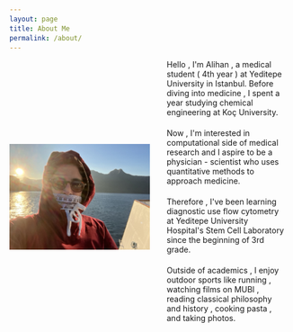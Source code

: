 ```yaml
---
layout: page
title: About Me 
permalink: /about/
---
```


<div style="display: flex; align-items: center;">

  <img src="/images/north.jpeg" alt="Me Alt Text" style="width: 250px; height: auto; margin-right: 20px;"/>

  <div style="flex: 2;">
  
<div style="margin-bottom: 20px; padding: 0 10px;">
      Hello , I'm Alihan , a medical student ( 4th year ) at Yeditepe University in Istanbul. Before diving into medicine , I spent a year studying chemical engineering at Koç University.
</div>

<div style="margin-bottom: 20px; padding: 0 10px;">
      Now , I'm interested in computational side of medical research and I aspire to be a physician - scientist who uses quantitative methods to approach medicine.
</div>

<div style="margin-bottom: 20px; padding: 0 10px;">
    Therefore , I've been learning diagnostic use flow cytometry at Yeditepe University Hospital's Stem Cell Laboratory since the beginning of 3rd grade. 
</div>

<div style="margin-bottom: 20px; padding: 0 10px;">
    Outside of academics , I enjoy outdoor sports like running , watching films on MUBI , reading classical philosophy and history , cooking pasta , and taking photos.

</div>

  </div>

</div>
